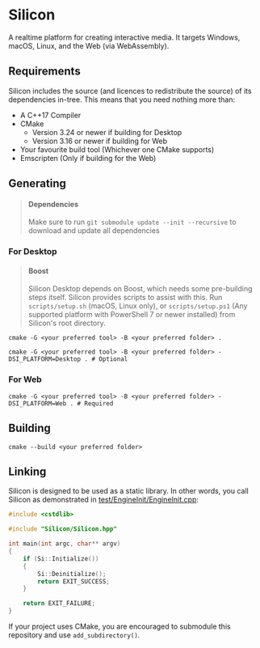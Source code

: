 # Silicon
A realtime platform for creating interactive media. It targets Windows, macOS, Linux, and the Web (via WebAssembly).

## Requirements
Silicon includes the source (and licences to redistribute the source) of its dependencies in-tree. This means that you need nothing more than:
- A C++17 Compiler
- CMake
  - Version 3.24 or newer if building for Desktop
  - Version 3.16 or newer if building for Web
- Your favourite build tool (Whichever one CMake supports)
- Emscripten (Only if building for the Web)

## Generating

> #### Dependencies
> Make sure to run `git submodule update --init --recursive` to download and update all dependencies

### For Desktop

> #### Boost 
> Silicon Desktop depends on Boost, which needs some pre-building steps itself. Silicon provides scripts to assist with this. Run `scripts/setup.sh` (macOS, Linux only), or `scripts/setup.ps1` (Any supported platform with PowerShell 7 or newer installed) from Silicon's root directory.
```shell
cmake -G <your preferred tool> -B <your preferred folder> .
```

```shell
cmake -G <your preferred tool> -B <your preferred folder> -DSI_PLATFORM=Desktop . # Optional
```
### For Web
```shell
cmake -G <your preferred tool> -B <your preferred folder> -DSI_PLATFORM=Web . # Required
```

## Building
```shell
cmake --build <your preferred folder>
```

## Linking
Silicon is designed to be used as a static library. In other words, you call Silicon as demonstrated in [test/EngineInit/EngineInit.cpp](test/EngineInit/EngineInit.cpp):
```cpp
#include <cstdlib>

#include "Silicon/Silicon.hpp"

int main(int argc, char** argv)
{
    if (Si::Initialize())
    {
        Si::Deinitialize();
        return EXIT_SUCCESS;
    }

    return EXIT_FAILURE;
}
```
If your project uses CMake, you are encouraged to submodule this repository and use `add_subdirectory()`.